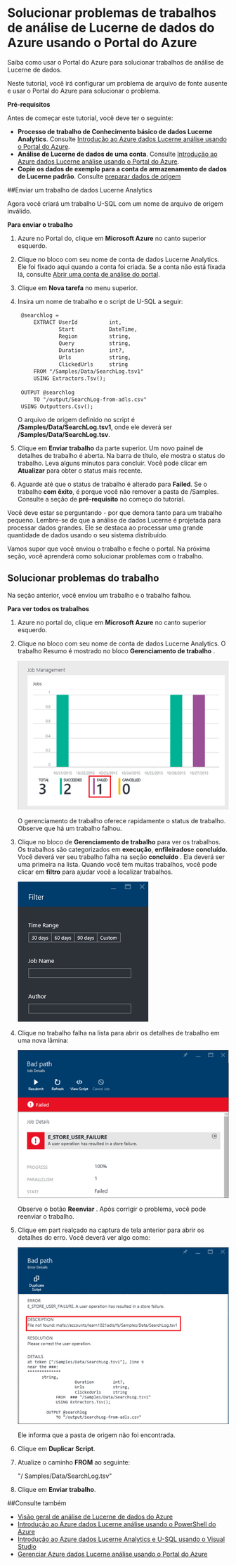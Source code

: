 <properties 
   pageTitle="Solucionar problemas de trabalhos de análise de Lucerne de dados do Azure usando o Portal do Azure | Azure" 
   description="Saiba como usar o Portal do Azure para solucionar trabalhos de análise de Lucerne de dados. " 
   services="data-lake-analytics" 
   documentationCenter="" 
   authors="edmacauley" 
   manager="jhubbard" 
   editor="cgronlun"/>
 
<tags
   ms.service="data-lake-analytics"
   ms.devlang="na"
   ms.topic="article"
   ms.tgt_pltfrm="na"
   ms.workload="big-data" 
   ms.date="05/16/2016"
   ms.author="edmaca"/>

# <a name="troubleshoot-azure-data-lake-analytics-jobs-using-azure-portal"></a>Solucionar problemas de trabalhos de análise de Lucerne de dados do Azure usando o Portal do Azure

Saiba como usar o Portal do Azure para solucionar trabalhos de análise de Lucerne de dados.

Neste tutorial, você irá configurar um problema de arquivo de fonte ausente e usar o Portal do Azure para solucionar o problema.

**Pré-requisitos**

Antes de começar este tutorial, você deve ter o seguinte:

- **Processo de trabalho de Conhecimento básico de dados Lucerne Analytics**. Consulte [Introdução ao Azure dados Lucerne análise usando o Portal do Azure](data-lake-analytics-get-started-portal.md).
- **Análise de Lucerne de dados de uma conta**. Consulte [Introdução ao Azure dados Lucerne análise usando o Portal do Azure](data-lake-analytics-get-started-portal.md#create-adl-analytics-account).
- **Copie os dados de exemplo para a conta de armazenamento de dados de Lucerne padrão**.  Consulte [preparar dados de origem](data-lake-analytics-get-started-portal.md#prepare-source-data)

##<a name="submit-a-data-lake-analytics-job"></a>Enviar um trabalho de dados Lucerne Analytics

Agora você criará um trabalho U-SQL com um nome de arquivo de origem inválido.  

**Para enviar o trabalho**

1. Azure no Portal do, clique em **Microsoft Azure** no canto superior esquerdo.
2. Clique no bloco com seu nome de conta de dados Lucerne Analytics.  Ele foi fixado aqui quando a conta foi criada.
Se a conta não está fixada lá, consulte [Abrir uma conta de análise do portal](data-lake-analytics-manage-use-portal.md#access-adla-account).
3. Clique em **Nova tarefa** no menu superior.
4. Insira um nome de trabalho e o script de U-SQL a seguir:

        @searchlog =
            EXTRACT UserId          int,
                    Start           DateTime,
                    Region          string,
                    Query           string,
                    Duration        int?,
                    Urls            string,
                    ClickedUrls     string
            FROM "/Samples/Data/SearchLog.tsv1"
            USING Extractors.Tsv();
        
        OUTPUT @searchlog   
            TO "/output/SearchLog-from-adls.csv"
        USING Outputters.Csv();

    O arquivo de origem definido no script é **/Samples/Data/SearchLog.tsv1**, onde ele deverá ser **/Samples/Data/SearchLog.tsv**.
     
5. Clique em **Enviar trabalho** da parte superior. Um novo painel de detalhes de trabalho é aberta. Na barra de título, ele mostra o status do trabalho. Leva alguns minutos para concluir. Você pode clicar em **Atualizar** para obter o status mais recente.
6. Aguarde até que o status de trabalho é alterado para **Failed**.  Se o trabalho **com êxito**, é porque você não remover a pasta de /Samples. Consulte a seção de **pré-requisito** no começo do tutorial.

Você deve estar se perguntando - por que demora tanto para um trabalho pequeno.  Lembre-se de que a análise de dados Lucerne é projetada para processar dados grandes.  Ele se destaca ao processar uma grande quantidade de dados usando o seu sistema distribuído.

Vamos supor que você enviou o trabalho e feche o portal.  Na próxima seção, você aprenderá como solucionar problemas com o trabalho.


## <a name="troubleshoot-the-job"></a>Solucionar problemas do trabalho

Na seção anterior, você enviou um trabalho e o trabalho falhou.  

**Para ver todos os trabalhos**

1. Azure no portal do, clique em **Microsoft Azure** no canto superior esquerdo.
2. Clique no bloco com seu nome de conta de dados Lucerne Analytics.  O trabalho Resumo é mostrado no bloco **Gerenciamento de trabalho** .

    ![Gerenciamento de trabalho de análise Lucerne de dados do Azure](./media/data-lake-analytics-monitor-and-troubleshoot-tutorial/data-lake-analytics-job-management.png)
    
    O gerenciamento de trabalho oferece rapidamente o status de trabalho. Observe que há um trabalho falhou.
   
3. Clique no bloco de **Gerenciamento de trabalho** para ver os trabalhos. Os trabalhos são categorizados em **execução**, **enfileirados**e **concluído**. Você deverá ver seu trabalho falha na seção **concluído** . Ela deverá ser uma primeira na lista. Quando você tem muitas trabalhos, você pode clicar em **filtro** para ajudar você a localizar trabalhos.

    ![Trabalhos de filtro de análise Lucerne de dados do Azure](./media/data-lake-analytics-monitor-and-troubleshoot-tutorial/data-lake-analytics-filter-jobs.png)

4. Clique no trabalho falha na lista para abrir os detalhes de trabalho em uma nova lâmina:

    ![Análise de Lucerne dados Azure falha trabalho](./media/data-lake-analytics-monitor-and-troubleshoot-tutorial/data-lake-analytics-failed-job.png)
    
    Observe o botão **Reenviar** . Após corrigir o problema, você pode reenviar o trabalho.

5. Clique em part realçado na captura de tela anterior para abrir os detalhes do erro.  Você deverá ver algo como:

    ![Análise de Lucerne dados Azure falha detalhes do trabalho](./media/data-lake-analytics-monitor-and-troubleshoot-tutorial/data-lake-analytics-failed-job-details.png)

    Ele informa que a pasta de origem não foi encontrada.
    
6. Clique em **Duplicar Script**.
7. Atualize o caminho **FROM** ao seguinte:

    "/ Samples/Data/SearchLog.tsv"

8. Clique em **Enviar trabalho**.


##<a name="see-also"></a>Consulte também

- [Visão geral de análise de Lucerne de dados do Azure](data-lake-analytics-overview.md)
- [Introdução ao Azure dados Lucerne análise usando o PowerShell do Azure](data-lake-analytics-get-started-powershell.md)
- [Introdução ao Azure dados Lucerne Analytics e U-SQL usando o Visual Studio](data-lake-analytics-u-sql-get-started.md)
- [Gerenciar Azure dados Lucerne análise usando o Portal do Azure](data-lake-analytics-manage-use-portal.md)





